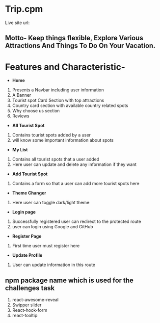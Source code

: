# Trip.cpm
Live site url: 

## Motto- Keep things flexible, Explore Various Attractions And Things To Do On Your Vacation.


# Features and Characteristic-
- **Home** 
1. Presents a Navbar including user information
2. A Banner 
2. Tourist spot Card Section with top attractions
3. Country card section with available country related spots
4. Why choose us section
5. Reviews

- **All Tourist Spot** 
1. Contains tourist spots added by a user 
2. will know some important information about spots

- **My List** 
1. Contains all tourist spots that a user added
2. Here user can update and delete any information if they want

- **Add Tourist Spot** 
1. Contains a form so that a user can add more tourist spots here

- **Theme Changer** 
1. Here user can toggle dark/light theme


- **Login page** 
1. Successfully registered user can redirect to the protected route
2. user can login using Google and GitHub

- **Register Page** 
1. First time user must register here

- **Update Profile** 
 1.  User can update information in this route

## npm package name which is used for the challenges task
1. react-awesome-reveal
2. Swipper slider
3. React-hook-form
4. react-tooltip


